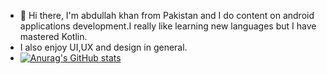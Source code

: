 - 👋 Hi there, I'm abdullah khan from Pakistan and I do content on  android applications development.I really like learning new languages but I have mastered Kotlin.
- I also enjoy UI,UX and design in general.
- [![Anurag's GitHub stats](https://github-readme-stats.vercel.app/api?username=khan78756)](https://github.com/anuraghazra/github-readme-stats)

